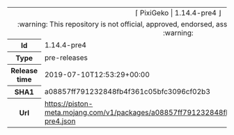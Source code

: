 <html><table>
<tr><td colspan="2" align="center"><img width="0" height="0"><br/>⌈ PixiGeko | 1.14.4-pre4 ⌋<br/><img width="0" height="0"></td></tr>
<tr><td colspan="2" align="center"><img width="0" height="0"><br/>
:warning: This repository is not official, approved, endorsed, associated or connected with Mojang :warning:
<br/><img width="0" height="0"></td></tr>
<tr><th>Id</th><td>1.14.4-pre4</td></tr>
<tr><th>Type</th><td>pre-releases</td></tr>
<tr><th>Release time</th><td>2019-07-10T12:53:29+00:00</td></tr>
<tr><th>SHA1</th><td>a08857ff791232848fb4f361c05bfc3096cf02b3</td></tr>
<tr><th>Url</th><td><a href="https://piston-meta.mojang.com/v1/packages/a08857ff791232848fb4f361c05bfc3096cf02b3/1.14.4-pre4.json">https://piston-meta.mojang.com/v1/packages/a08857ff791232848fb4f361c05bfc3096cf02b3/1.14.4-pre4.json</a></td></tr>
